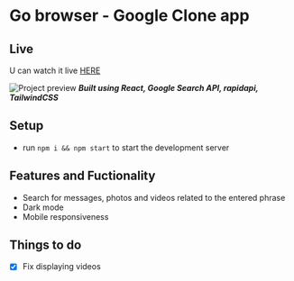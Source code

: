
# Go browser - Google Clone app

## Live
U can watch it live [HERE](https://cdn.discordapp.com/attachments/917864818189418576/918566121572016158/unknown.png)

![Project preview](https://cdn.discordapp.com/attachments/917864818189418576/918242910229647430/unknown.png)
**_Built using React, Google Search API, rapidapi, TailwindCSS_**

## Setup
- run ```npm i && npm start``` to start the development server

## Features and Fuctionality

- Search for messages, photos and videos related to the entered phrase
- Dark mode
- Mobile responsiveness

## Things to do

- [x] Fix displaying videos
